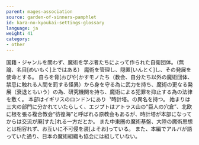```yaml
---
parent: mages-association
source: garden-of-sinners-pamphlet
id: kara-no-kyoukai-settings-glossary
language: ja
weight: 41
category:
- other
---
```


国籍・ジャンルを問わず、魔術を学ぶ者たちによって作られた自衛団体。（無論、名目[めいもく]上ではある）
魔術を管理し、隠匿[いんとく]し、その発展を使命とする。
自らを脅[おびや]かすモノたち（教会、自分たち以外の魔術団体、禁忌に触れる人間を罰する怪異）から身を守る為に武力を持ち、魔術の更なる発展（衰退ともいう）の為、研究機関を持ち、魔術による犯罪を抑止する為の法律を敷く。
本部はイギリスのロンドンにあり〝時計塔〟の異名を持つ。
始まりは三大の部門に分かれていたらしく、エジプトはアトラス山の“巨人の穴倉”、北欧に根を張る複合教会“彷徨海”と呼ばれる原教会もあるが、時計塔が本部になってからは交流が廃[すた]れる一方だとか。
また中東圏の魔術基盤、大陸の魔術思想とは相容れず、お互いに不可侵を装[よそお]っている。
また、本編でアルバが語っていた通り、日本の魔術組織も協会には組していない。
